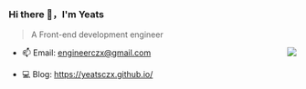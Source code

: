 ### Hi there 👋，I'm Yeats
> A Front-end development engineer
<img align="right" src="https://github-readme-stats.vercel.app/api?username=Yeats&show_icons=true&hide_border=true">


- 📫 Email:  engineerczx@gmail.com

- 💻 Blog: https://yeatsczx.github.io/

<!-- - 🔭 I’m currently working on ...
- 🌱 I’m currently learning ...
- 👯 I’m looking to collaborate on ...
- 🤔 I’m looking for help with ...
- 💬 Ask me about ...
- 📫 How to reach me: ...
- 😄 Pronouns: ...
- ⚡ Fun fact: ... -->
